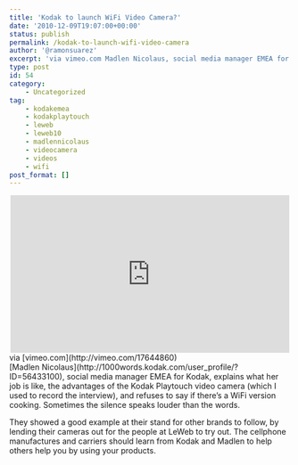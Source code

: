 ```yaml
---
title: 'Kodak to launch WiFi Video Camera?'
date: '2010-12-09T19:07:00+00:00'
status: publish
permalink: /kodak-to-launch-wifi-video-camera
author: '@ramonsuarez'
excerpt: 'via vimeo.com Madlen Nicolaus, social media manager EMEA for Kodak, explains what her job is like, the advantages of the Kodak Playtouch video camera (which I used to record the interview), and refuses to say if there''s a WiFi version cooking. Som...'
type: post
id: 54
category:
    - Uncategorized
tag:
    - kodakemea
    - kodakplaytouch
    - leweb
    - leweb10
    - madlennicolaus
    - videocamera
    - videos
    - wifi
post_format: []
---
```

<div class="posterous_bookmarklet_entry"><div class="embed-vimeo" style="text-align: center;"><iframe allowfullscreen="" frameborder="0" height="283" mozallowfullscreen="" src="https://player.vimeo.com/video/17644860" webkitallowfullscreen="" width="500"></iframe></div><div class="posterous_quote_citation">via [vimeo.com](http://vimeo.com/17644860)</div>[Madlen Nicolaus](http://1000words.kodak.com/user_profile/?ID=56433100), social media manager EMEA for Kodak, explains what her job is like, the advantages of the Kodak Playtouch video camera (which I used to record the interview), and refuses to say if there’s a WiFi version cooking. Sometimes the silence speaks louder than the words.

They showed a good example at their stand for other brands to follow, by lending their cameras out for the people at LeWeb to try out. The cellphone manufactures and carriers should learn from Kodak and Madlen to help others help you by using your products.

</div>